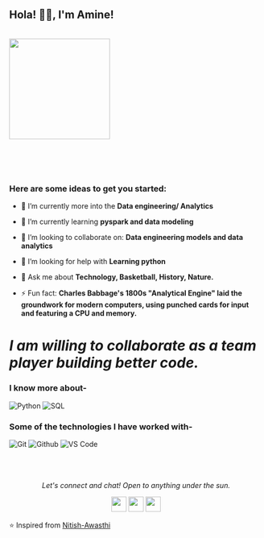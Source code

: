 ### <h2>Hola! 🙏🏻, I'm Amine!
  </br>

<img align="" src="https://media.giphy.com/media/jRf5fsn8G6YaogAWxn/giphy.gif" width="200" height="200"/>

</br></br></br>
### Here are some ideas to get you started:</br>
- 🔭 I’m currently more into the **Data engineering/ Analytics**

- 🌱 I’m currently learning **pyspark and data modeling**

- 👯 I’m looking to collaborate on: **Data engineering models and data analytics**

- 🤔 I’m looking for help with **Learning python**

- 💬 Ask me about **Technology, Basketball, History, Nature.**

- ⚡ Fun fact: **Charles Babbage's 1800s "Analytical Engine" laid the groundwork for modern computers, using punched cards for input and featuring a CPU and memory.**

# *I am willing to collaborate as a team player building better code.*



### I know more about- </br>
![Python](https://img.shields.io/badge/-PYTHON-000000?style=for-the-badge&logo=Python)
![SQL](https://img.shields.io/badge/-SQL-000000?style=for-the-badge&logo=MySQL)

### Some of the technologies I have worked with-</br>
![Git](http://img.shields.io/badge/-Git-000000?style=for-the-badge&logo=Git)
![Github](http://img.shields.io/badge/-Github-000000?style=for-the-badge&logo=Github&logoColor=green)
![VS Code](http://img.shields.io/badge/-VS%20Code-000000?style=for-the-badge&logo=Visual-studio-code&logoColor=blue)
</br></br></br></br>


<p align="center">
  <i>Let's connect and chat! Open to anything under the sun.</i>

  <p align="center"> 
    <a href="https://www.linkedin.com/in/amine-zenkhri/" alt="Linkedin"><img src="https://github.com/nitish-awasthi/nitish-awasthi/blob/master/174857.png" height="30" width="30"></a>
  <a href="https://www.facebook.com/aminee.zenkhri/" alt="Facebook"><img src="https://github.com/nitish-awasthi/nitish-awasthi/blob/master/1024px-Facebook_Logo_(2019).png" height="30" width="30"></a>
  <a href="https://www.instagram.com/amine_zenkoo/" alt="Facebook"><img src="https://github.com/nitish-awasthi/nitish-awasthi/blob/master/instagram-logo-png-transparent-background-hd-3.png" height="30" width="30"></a>
  
    
  </p>

⭐️ Inspired from [Nitish-Awasthi](https://github.com/Nitish-Awasthi)

<!---
Rtrust/Rtrust is a ✨ special ✨ repository because its `README.md` (this file) appears on your GitHub profile.
You can click the Preview link to take a look at your changes.
--->
